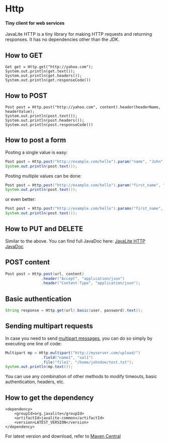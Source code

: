 <div class="page-header">
   <h1>Http</h1>
   <h4>Tiny client for web services</h4>
</div>



JavaLite HTTP is a tiny library for making HTTP requests and returning responses. It has no dependencies other than the JDK.

## How to GET

~~~~ {.java}
Get get = Http.get("http://yahoo.com");
System.out.println(get.text());
System.out.println(get.headers());
System.out.println(get.responseCode())
~~~~

## How to POST

~~~~ {.java}
Post post = Http.post("http://yahoo.com", content).header(headerName, headerValue);
System.out.println(post.text());
System.out.println(post.headers());
System.out.println(post.responseCode())
~~~~

## How to post a form


Posting a single value is easy:

```java
Post post = Http.post("http://example.com/hello").param("name", "John");
System.out.println(post.text());
```

Posting multiple values can be done: 

```java
Post post = Http.post("http://example.com/hello").param("first_name", "John").param("last_name", "Doe");
System.out.println(post.text());
```

or even better: 

```java
Post post = Http.post("http://example.com/hello").params("first_name", "John", "last_name", "Doe");
System.out.println(post.text());
```




## How to PUT and DELETE

Similar to the above.  You can find full JavaDoc here:
<a href="http://javalite.github.io/activejdbc/org/javalite/http/package-summary.html">JavaLite HTTP JavaDoc</a>

## POST content

```java
Post post = Http.post(url, content)
                .header("Accept", "application/json")
                .header("Content-Type", "application/json");
```

## Basic authentication

```java
String response = Http.get(url).basic(user, password).text();
```

## Sending multipart requests

In case you need to send [multipart messages](https://en.wikipedia.org/wiki/MIME#Multipart_messages), you can do so simply 
by executing one line of code: 


```java
Multipart mp = Http.multipart("http://myserver.com/upload/")
                .field("name1", "val1")
                .file("file1", "/home/johndoe/test.txt");
System.out.println(mp.text());
```

You can use any combination of other methods to modify timeouts, basic authentication, headers, etc. 



## How to get the dependency

~~~~ {.xml}
<dependency>
    <groupId>org.javalite</groupId>
    <artifactId>javalite-common</artifactId>
    <version>LATEST_VERSION</version>
</dependency>
~~~~

For latest version and  download, refer to [Maven Central](http://search.maven.org/#search%7Cga%7C1%7Ca%3A%22javalite-common%22)
